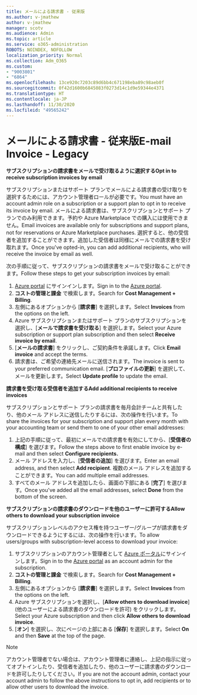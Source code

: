 ```yaml
---
title: メールによる請求書 - 従来版
ms.author: v-jmathew
author: v-jmathew
manager: scotv
ms.audience: Admin
ms.topic: article
ms.service: o365-administration
ROBOTS: NOINDEX, NOFOLLOW
localization_priority: Normal
ms.collection: Adm_O365
ms.custom:
- "9003801"
- "6864"
ms.openlocfilehash: 13ce920c7203c89d6bb4c671198eba89c98aeb0f
ms.sourcegitcommit: 0f42d1600b6845083f0273d14c1d9e59344e4371
ms.translationtype: HT
ms.contentlocale: ja-JP
ms.lasthandoff: 11/30/2020
ms.locfileid: "49565242"
---
```

# <a name="e-mail-invoice---legacy"></a><span data-ttu-id="0be19-102">メールによる請求書 - 従来版</span><span class="sxs-lookup"><span data-stu-id="0be19-102">E-mail Invoice - Legacy</span></span>

<span data-ttu-id="0be19-103">**サブスクリプションの請求書をメールで受け取るように選択する**</span><span class="sxs-lookup"><span data-stu-id="0be19-103">**Opt in to receive subscription invoices by email**</span></span>

<span data-ttu-id="0be19-104">サブスクリプションまたはサポート プランでメールによる請求書の受け取りを選択するためには、アカウント管理者ロールが必要です。</span><span class="sxs-lookup"><span data-stu-id="0be19-104">You must have an account admin role on a subscription or a support plan to opt in to receive its invoice by email.</span></span> <span data-ttu-id="0be19-105">メールによる請求書は、サブスクリプションとサポート プランでのみ利用できます。予約や Azure Marketplace での購入には使用できません。</span><span class="sxs-lookup"><span data-stu-id="0be19-105">Email invoices are available only for subscriptions and support plans, not for reservations or Azure Marketplace purchases.</span></span> <span data-ttu-id="0be19-106">選択すると、他の受信者を追加することができます。追加した受信者は同様にメールでの請求書を受け取れます。</span><span class="sxs-lookup"><span data-stu-id="0be19-106">Once you've opted-in, you can add additional recipients, who will receive the invoice by email as well.</span></span>

<span data-ttu-id="0be19-107">次の手順に従って、サブスクリプションの請求書をメールで受け取ることができます。</span><span class="sxs-lookup"><span data-stu-id="0be19-107">Follow these steps to get your subscription invoices by email:</span></span>

1. <span data-ttu-id="0be19-108">[Azure portal](https://portal.azure.com/) にサインインします。</span><span class="sxs-lookup"><span data-stu-id="0be19-108">Sign in to the [Azure portal](https://portal.azure.com/).</span></span>
2. <span data-ttu-id="0be19-109">**コストの管理と課金** で検索します。</span><span class="sxs-lookup"><span data-stu-id="0be19-109">Search for **Cost Management + Billing**.</span></span>
3. <span data-ttu-id="0be19-110">左側にあるオプションから [**請求書**] を選択します。</span><span class="sxs-lookup"><span data-stu-id="0be19-110">Select **Invoices** from the options on the left.</span></span>
4. <span data-ttu-id="0be19-111">Azure サブスクリプションまたはサポート プランのサブスクリプションを選択し、[**メールで請求書を受け取る**] を選択します。</span><span class="sxs-lookup"><span data-stu-id="0be19-111">Select your Azure subscription or support plan subscription and then select **Receive invoice by email**.</span></span>
5. <span data-ttu-id="0be19-112">[**メールの請求書**] をクリックし、ご契約条件を承諾します。</span><span class="sxs-lookup"><span data-stu-id="0be19-112">Click **Email invoice** and accept the terms.</span></span>
6. <span data-ttu-id="0be19-113">請求書は、ご希望の連絡先メールに送信されます。</span><span class="sxs-lookup"><span data-stu-id="0be19-113">The invoice is sent to your preferred communication email.</span></span> <span data-ttu-id="0be19-114">[**プロファイルの更新**] を選択して、メールを更新します。</span><span class="sxs-lookup"><span data-stu-id="0be19-114">Select **Update profile** to update the email.</span></span>

<span data-ttu-id="0be19-115">**請求書を受け取る受信者を追加する**</span><span class="sxs-lookup"><span data-stu-id="0be19-115">**Add additional recipients to receive invoices**</span></span>

<span data-ttu-id="0be19-116">サブスクリプションとサポート プランの請求書を毎月会計チームと共有したり、他のメール アドレスに送信したりするには、次の操作を行います。</span><span class="sxs-lookup"><span data-stu-id="0be19-116">To share the invoices for your subscription and support plan every month with your accounting team or send them to one of your other email addresses:</span></span>

1. <span data-ttu-id="0be19-117">上記の手順に従って、最初にメールでの請求書を有効にしてから、[**受信者の構成**] を選びます。</span><span class="sxs-lookup"><span data-stu-id="0be19-117">Follow the steps above to first enable invoice by e-mail and then select **Configure recipients.**</span></span>
2. <span data-ttu-id="0be19-118">メール アドレスを入力し、[**受信者の追加**] を選びます。</span><span class="sxs-lookup"><span data-stu-id="0be19-118">Enter an email address, and then select **Add recipient**.</span></span> <span data-ttu-id="0be19-119">複数のメール アドレスを追加することができます。</span><span class="sxs-lookup"><span data-stu-id="0be19-119">You can add multiple email addresses.</span></span>
3. <span data-ttu-id="0be19-120">すべてのメール アドレスを追加したら、画面の下部にある [**完了**] を選びます。</span><span class="sxs-lookup"><span data-stu-id="0be19-120">Once you've added all the email addresses, select **Done** from the bottom of the screen.</span></span>

<span data-ttu-id="0be19-121">**サブスクリプションの請求書のダウンロードを他のユーザーに許可する**</span><span class="sxs-lookup"><span data-stu-id="0be19-121">**Allow others to download your subscription invoice**</span></span>

<span data-ttu-id="0be19-122">サブスクリプションレベルのアクセス権を持つユーザー/グループが請求書をダウンロードできるようにするには、次の操作を行います。</span><span class="sxs-lookup"><span data-stu-id="0be19-122">To allow users/groups with subscription-level access to download your invoice:</span></span>

1. <span data-ttu-id="0be19-123">サブスクリプションのアカウント管理者として [Azure ポータル](https://portal.azure.com/)にサインインします。</span><span class="sxs-lookup"><span data-stu-id="0be19-123">Sign in to the [Azure portal](https://portal.azure.com/) as an account admin for the subscription.</span></span>
2. <span data-ttu-id="0be19-124">**コストの管理と課金** で検索します。</span><span class="sxs-lookup"><span data-stu-id="0be19-124">Search for **Cost Management + Billing**.</span></span>
3. <span data-ttu-id="0be19-125">左側にあるオプションから [**請求書**] を選択します。</span><span class="sxs-lookup"><span data-stu-id="0be19-125">Select **Invoices** from the options on the left.</span></span>
4. <span data-ttu-id="0be19-126">Azure サブスクリプションを選択し、[**Allow others to download invoice**] (他のユーザーによる請求書のダウンロードを許可) をクリックします。</span><span class="sxs-lookup"><span data-stu-id="0be19-126">Select your Azure subscription and then click **Allow others to download invoice**.</span></span>
5. <span data-ttu-id="0be19-127">[**オン**] を選択し、次にページの上部にある [**保存**] を選択します。</span><span class="sxs-lookup"><span data-stu-id="0be19-127">Select **On** and then **Save** at the top of the page.</span></span>

> [!NOTE]
<span data-ttu-id="0be19-128">アカウント管理者でない場合は、アカウント管理者に連絡し、上記の指示に従ってオプトインしたり、受信者を追加したり、他のユーザーに請求書のダウンロードを許可したりしてください。</span><span class="sxs-lookup"><span data-stu-id="0be19-128">If you are not the account admin, contact your account admin to follow the above instructions to opt in, add recipients or to allow other users to download the invoice.</span></span>
